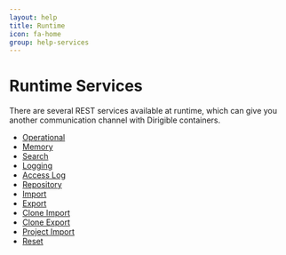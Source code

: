 ```yaml
---
layout: help
title: Runtime
icon: fa-home
group: help-services
---
```


Runtime Services
===

There are several REST services available at runtime, which can give you another communication channel with Dirigible containers.

* [Operational](service_operational.html)
* [Memory](service_memory.html)
* [Search](service_search.html)
* [Logging](service_logging.html)
* [Access Log](service_accesslog.html)
* [Repository](service_repository.html)
* [Import](service_import.html)
* [Export](service_export.html)
* [Clone Import](service_clone_import.html)
* [Clone Export](service_clone_export.html)
* [Project Import](service_clone_import.html)
* [Reset](service_reset.html)